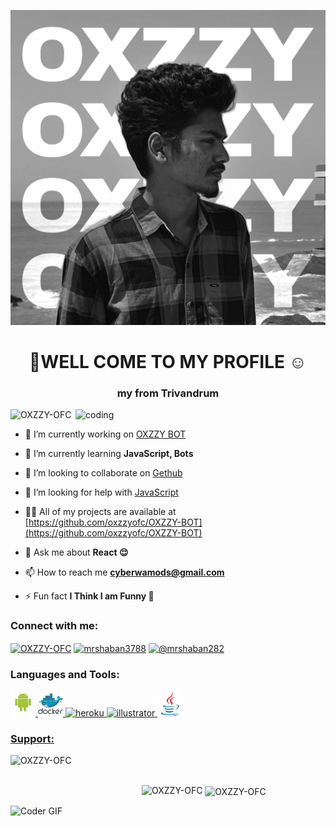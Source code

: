 ![logo](https://github.com/oxzzyofc/oxzzyofc/blob/main/Vishnu.jpg)
<h1 align="center">🎉WELL COME TO MY PROFILE ☺️</h1>
<h3 align="center"> my from Trivandrum</h3>
<img align="right"alt="coding"width="400"src="https://user-images.githubusercontent.com/55389276/140866485-8fb1c876-9a8f-4d6a-98dc-08c4981eaf70.gif">
<p align="left"> <img src="https://komarev.com/ghpvc/?username=OXZZY-OFC&label=Profile%20views&color=0e75b6&style=flat" alt="OXZZY-OFC" /> </p>

- 🔭 I’m currently working on [OXZZY BOT](https://github.com/oxzzyofc/OXZZY-BOT)

- 🌱 I’m currently learning **JavaScript, Bots**

- 👯 I’m looking to collaborate on [Gethub](https://github.com/oxzzyofc/OXZZY-BOT)

- 🤝 I’m looking for help with [JavaScript](https://github.com/oxzzyofc/OXZZY-BOT)

- 👨‍💻 All of my projects are available at [https://github.com/oxzzyofc/OXZZY-BOT](https://github.com/oxzzyofc/OXZZY-BOT)

- 💬 Ask me about **React 😌**

- 📫 How to reach me **cyberwamods@gmail.com**

- ⚡ Fun fact **I Think I am Funny 🥳**

<h3 align="left">Connect with me:</h3>
<p align="left">
<a href="https://instagram.com/ox.zzy" target="blank"><img align="center" src="https://raw.githubusercontent.com/rahuldkjain/github-profile-readme-generator/master/src/images/icons/Social/twitter.svg" alt="OXZZY-OFC" height="30" width="40" /></a>
<a href="https://fb.com/mrshaban3788" target="blank"><img align="center" src="https://raw.githubusercontent.com/rahuldkjain/github-profile-readme-generator/master/src/images/icons/Social/facebook.svg" alt="mrshaban3788" height="30" width="40" /></a>
<a href="https://youtube.com/ox_zzy" target="blank"><img align="center" src="https://raw.githubusercontent.com/rahuldkjain/github-profile-readme-generator/master/src/images/icons/Social/youtube.svg" alt="@mrshaban282" height="30" width="40" /></a>
</p>

<h3 align="left">Languages and Tools:</h3>
<p align="left"> <a href="https://developer.android.com" target="_blank" rel="noreferrer"> <img src="https://raw.githubusercontent.com/devicons/devicon/master/icons/android/android-original-wordmark.svg" alt="android" width="40" height="40"/> </a> <a href="https://www.docker.com/" target="_blank" rel="noreferrer"> <img src="https://raw.githubusercontent.com/devicons/devicon/master/icons/docker/docker-original-wordmark.svg" alt="docker" width="40" height="40"/> </a> <a href="https://heroku.com" target="_blank" rel="noreferrer"> <img src="https://www.vectorlogo.zone/logos/heroku/heroku-icon.svg" alt="heroku" width="40" height="40"/> </a> <a href="https://www.adobe.com/in/products/illustrator.html" target="_blank" rel="noreferrer"> <img src="https://www.vectorlogo.zone/logos/adobe_illustrator/adobe_illustrator-icon.svg" alt="illustrator" width="40" height="40"/> </a> <a href="https://www.java.com" target="_blank" rel="noreferrer"> <img src="https://raw.githubusercontent.com/devicons/devicon/master/icons/java/java-original.svg" alt="java" width="40" height="40"/> </a> <a href="https://www.mongodb.com/" target="_blank" rel="noreferrer">

<h3 align="left">Support:</h3>
<p><a href="https://ko-fi.com/OXZZY-OFC"> <img align="left" src="https://cdn.ko-fi.com/cdn/kofi3.png?v=3" height="50" width="210" alt="OXZZY-OFC" /></a></p><br><br>

<p><img align="left" src="https://github-readme-stats.vercel.app/api/top-langs?username=OXZZY-OFC&show_icons=true&locale=en&layout=compact" alt="OXZZY-OFC" /></p>

<p>&nbsp;<img align="center" src="https://github-readme-stats.vercel.app/api?username=OXZZY-OFC&show_icons=true&locale=en" alt="OXZZY-OFC" /></p>

<img alt="Coder GIF" height=250 width=350 src="https://images.squarespace-cdn.com/content/v1/5769fc401b631bab1addb2ab/1541580611624-TE64QGKRJG8SWAIUS7NS/ke17ZwdGBToddI8pDm48kPoswlzjSVMM-SxOp7CV59BZw-zPPgdn4jUwVcJE1ZvWQUxwkmyExglNqGp0IvTJZamWLI2zvYWH8K3-s_4yszcp2ryTI0HqTOaaUohrI8PI6FXy8c9PWtBlqAVlUS5izpdcIXDZqDYvprRqZ29Pw0o/coding-freak.gif" />
<br>
